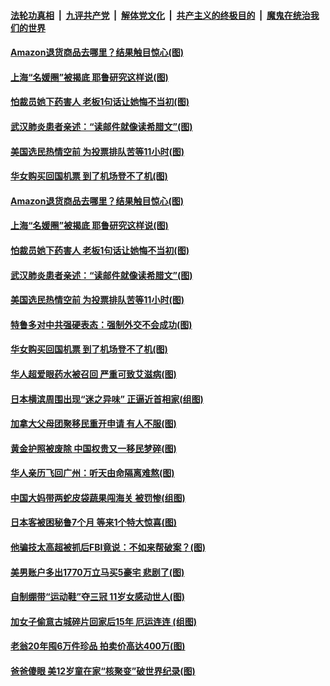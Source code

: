 

####  [法轮功真相](../../../../basic/blob/master/README.md?t=10160531) &nbsp;|&nbsp; [九评共产党](../../../../9ping.md/blob/master/README.md?t=10160531) &nbsp;|&nbsp; [解体党文化](../../../../jtdwh.md/blob/master/README.md?t=10160531)  &nbsp;|&nbsp; [共产主义的终极目的](../../../../gczydzjmd.md/blob/master/README.md?t=10160531) &nbsp;|&nbsp; [魔鬼在统治我们的世界](../../../../mgztzwmdsj.md/blob/master/README.md?t=10160531) 

#### [Amazon退货商品去哪里？结果触目惊心(图)](../pages/p3/949383.md?t=10160531) 

#### [上海“名媛圈”被揭底 耶鲁研究这样说(图)](../pages/p3/949382.md?t=10160531) 

#### [怕裁员她下药害人 老板1句话让她悔不当初(图)](../pages/p3/949367.md?t=10160531) 

#### [武汉肺炎患者亲述：“读邮件就像读希腊文”(图)](../pages/p3/949358.md?t=10160531) 

#### [美国选民热情空前 为投票排队苦等11小时(图)](../pages/p3/949296.md?t=10160531) 

#### [华女购买回国机票 到了机场登不了机(图)](../pages/p3/949285.md?t=10160531) 

#### [Amazon退货商品去哪里？结果触目惊心(图)](../pages/p3/949383.md?t=10160531) 

#### [上海“名媛圈”被揭底 耶鲁研究这样说(图)](../pages/p3/949382.md?t=10160531) 

#### [怕裁员她下药害人 老板1句话让她悔不当初(图)](../pages/p3/949367.md?t=10160531) 

#### [武汉肺炎患者亲述：“读邮件就像读希腊文”(图)](../pages/p3/949358.md?t=10160531) 

#### [美国选民热情空前 为投票排队苦等11小时(图)](../pages/p3/949296.md?t=10160531) 

#### [特鲁多对中共强硬表态：强制外交不会成功(图)](../pages/p3/949306.md?t=10160531) 

#### [华女购买回国机票 到了机场登不了机(图)](../pages/p3/949285.md?t=10160531) 

#### [华人超爱眼药水被召回 严重可致艾滋病(图)](../pages/p3/949276.md?t=10160531) 

#### [日本横滨周围出现“迷之异味” 正逼近首相家(组图)](../pages/p3/949269.md?t=10160531) 

#### [加拿大父母团聚移民重开申请 有人不服(图)](../pages/p3/949265.md?t=10160531) 

#### [黄金护照被废除 中国权贵又一移民梦碎(图)](../pages/p3/949218.md?t=10160531) 

#### [华人亲历飞回广州：听天由命隔离难熬(图)](../pages/p3/949192.md?t=10160531) 

#### [中国大妈带两蛇皮袋蔬果闯海关 被罚惨(组图)](../pages/p3/949193.md?t=10160531) 

#### [日本客被困秘鲁7个月 等来1个特大惊喜(图)](../pages/p3/949180.md?t=10160531) 

#### [他骗技太高超被抓后FBI竟说：不如来帮破案？(图)](../pages/p3/949062.md?t=10160531) 

#### [美男账户多出1770万立马买5豪宅 悲剧了(图)](../pages/p3/949137.md?t=10160531) 

#### [自制绷带“运动鞋”夺三冠 11岁女感动世人(图)](../pages/p3/949040.md?t=10160531) 

#### [加女子偷意古城碎片回家后15年 厄运连连 (组图)](../pages/p3/949034.md?t=10160531) 

#### [老翁20年囤6万件珍品 拍卖价高达400万(图)](../pages/p3/949051.md?t=10160531) 

#### [爸爸傻眼 美12岁童在家“核聚变”破世界纪录(图)](../pages/p3/949023.md?t=10160531) 

